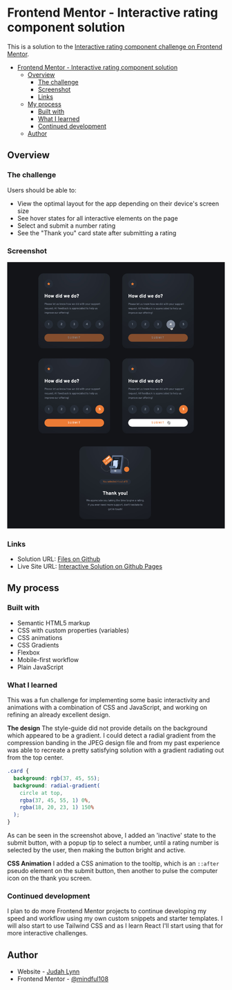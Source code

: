 # Frontend Mentor - Interactive rating component solution

This is a solution to the [Interactive rating component challenge on Frontend Mentor](https://www.frontendmentor.io/challenges/interactive-rating-component-koxpeBUmI).

- [Frontend Mentor - Interactive rating component solution](#frontend-mentor---interactive-rating-component-solution)
  - [Overview](#overview)
    - [The challenge](#the-challenge)
    - [Screenshot](#screenshot)
    - [Links](#links)
  - [My process](#my-process)
    - [Built with](#built-with)
    - [What I learned](#what-i-learned)
    - [Continued development](#continued-development)
  - [Author](#author)


## Overview

### The challenge

Users should be able to:

- View the optimal layout for the app depending on their device's screen size
- See hover states for all interactive elements on the page
- Select and submit a number rating
- See the "Thank you" card state after submitting a rating

### Screenshot

![](images/Interactive-Review-Component-phases.jpg)


### Links

- Solution URL: [Files on Github](https://github.com/mindful108/frontendmentor-interactive-rating-component.git)
- Live Site URL: [Interactive Solution on Github Pages](https://mindful108.github.io/frontendmentor-interactive-rating-component)

## My process

### Built with

- Semantic HTML5 markup
- CSS with custom properties (variables)
- CSS animations
- CSS Gradients
- Flexbox
- Mobile-first workflow
- Plain JavaScript

### What I learned

This was a fun challenge for implementing some basic interactivity and animations with a combination of CSS and JavaScript, and working on refining an already excellent design.

**The design**
The style-guide did not provide details on the background which appeared to be a gradient. I could detect a radial gradient from the compression banding in the JPEG design file and from my past experience was able to recreate a pretty satisfying solution with a gradient radiating out from the top center.

```css
.card {
  background: rgb(37, 45, 55);
  background: radial-gradient(
    circle at top,
    rgba(37, 45, 55, 1) 0%,
    rgba(18, 20, 23, 1) 150%
  );
}
```
As can be seen in the screenshot above, I added an 'inactive' state to the submit button, with a popup tip to select a number, until a rating number is selected by the user, then making the button bright and active.

**CSS Animation**
I added a CSS animation to the tooltip, which is an ```::after``` pseudo element on the submit button, then another to pulse the computer icon on the thank you screen.



### Continued development

I plan to do more Frontend Mentor projects to continue developing my speed and workflow using my own custom snippets and starter templates. I will also start to use Tailwind CSS and as I learn React I'll start using that for more interactive challenges.

## Author

- Website - [Judah Lynn](https://judahlynn.com)
- Frontend Mentor - [@mindful108](https://www.frontendmentor.io/profile/mindful108)